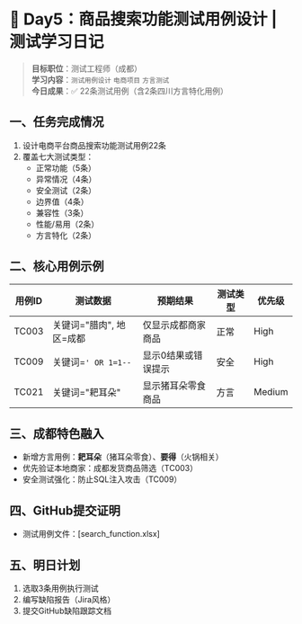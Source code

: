 # 🚀 Day5：商品搜索功能测试用例设计 | 测试学习日记
> **目标职位**：测试工程师（成都）  
> **学习内容**：`测试用例设计` `电商项目` `方言测试`  
> **今日成果**：✅ 22条测试用例（含2条四川方言特化用例）  

## 一、任务完成情况
1. 设计电商平台商品搜索功能测试用例22条
2. 覆盖七大测试类型：
   - 正常功能（5条）
   - 异常情况（4条）
   - 安全测试（2条）
   - 边界值（4条）
   - 兼容性（3条）
   - 性能/易用（2条）
   - 方言特化（2条）

## 二、核心用例示例
| 用例ID | 测试数据          | 预期结果                  | 测试类型 | 优先级 |
|--------|-------------------|---------------------------|----------|--------|
| TC003  | 关键词="腊肉", 地区=成都 | 仅显示成都商家商品        | 正常     | High   |
| TC009  | 关键词=`' OR 1=1--` | 显示0结果或错误提示       | 安全     | High   |
| TC021  | 关键词="耙耳朵"   | 显示猪耳朵零食商品        | 方言     | Medium |

## 三、成都特色融入
- 新增方言用例：**耙耳朵**（猪耳朵零食）、**要得**（火锅相关）  
- 优先验证本地商家：成都发货商品筛选（TC003）  
- 安全测试强化：防止SQL注入攻击（TC009）  

## 四、GitHub提交证明
- 测试用例文件：[search_function.xlsx]

## 五、明日计划
1. 选取3条用例执行测试  
2. 编写缺陷报告（Jira风格）  
3. 提交GitHub缺陷跟踪文档  
